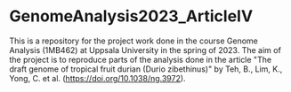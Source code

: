 # GenomeAnalysis2023_ArticleIV
This is a repository for the project work done in the course Genome Analysis (1MB462) at Uppsala University in the spring of 2023.
The aim of the project is to reproduce parts of the analysis done in the article "The draft genome of tropical fruit durian (Durio zibethinus)" by Teh, B., Lim, K., Yong, C. et al. (https://doi.org/10.1038/ng.3972).

